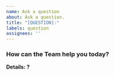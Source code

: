 ```yaml
---
name: Ask a question
about: Ask a question.
title: "[QUESTION]:"
labels: question
assignees: ''
---
```


### How can the Team help you today?

**Details: ?**